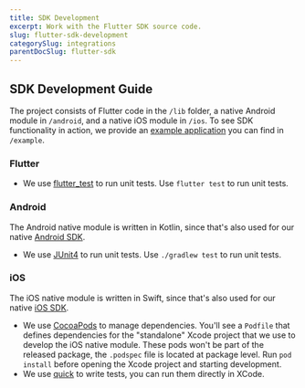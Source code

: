 ```yaml
---
title: SDK Development
excerpt: Work with the Flutter SDK source code.
slug: flutter-sdk-development
categorySlug: integrations
parentDocSlug: flutter-sdk
---
```


## SDK Development Guide

The project consists of Flutter code in the `/lib` folder, a native Android module in `/android`, and a native iOS module in `/ios`. To see SDK functionality in action, we provide an [example application](https://documentation.bloomreach.com/engagement/docs/flutter-sdk-example-app) you can find in `/example`.

### Flutter

* We use [flutter_test](https://api.flutter.dev/flutter/flutter_test/flutter_test-library.html) to run unit tests. Use `flutter test` to run unit tests.

### Android

The Android native module is written in Kotlin, since that's also used for our native [Android SDK](https://documentation.bloomreach.com/engagement/docs/android-sdk).

* We use [JUnit4](https://junit.org/junit4/) to run unit tests. Use `./gradlew test` to run unit tests.

### iOS

The iOS native module is written in Swift, since that's also used for our native [iOS SDK](https://documentation.bloomreach.com/engagement/docs/ios-sdk).

* We use [CocoaPods](https://cocoapods.org/) to manage dependencies. You'll see a `Podfile` that defines dependencies for the "standalone" Xcode project that we use to develop the iOS native module. These pods won't be part of the released package, the `.podspec` file is located at package level. Run `pod install` before opening the Xcode project and starting development.
* We use [quick](https://github.com/Quick/Quick) to write tests, you can run them directly in XCode.
